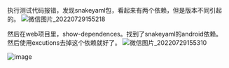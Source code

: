 执行测试代码报错，发现snakeyaml包，看起来有两个依赖，但是版本不同引起的。
![微信图片_20220729155218](https://user-images.githubusercontent.com/97614802/181712255-8b24762c-7d06-4df8-bf1c-1b81e199d902.jpg)


然后在web项目里，show-dependences。找到了snakeyaml的android依赖。然后使用excutions去掉这个依赖就好了。
![微信图片_20220729155310](https://user-images.githubusercontent.com/97614802/181712308-c7c2a6bf-a4e2-4f9d-953c-0ee1c4a275e7.jpg)

![image](https://user-images.githubusercontent.com/97614802/181712457-b3c874d9-8056-4981-90fe-962c4338837f.png)

